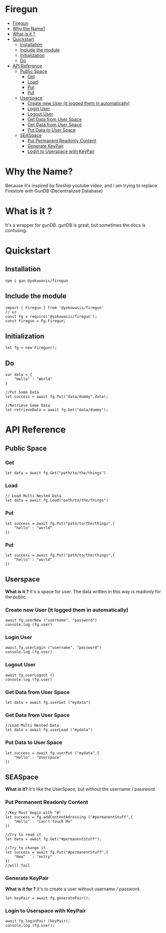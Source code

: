 # Firegun
- [Firegun](#firegun)
- [Why the Name?](#why-the-name)
- [What is it ?](#what-is-it-)
- [Quickstart](#quickstart)
  - [Installation](#installation)
  - [Include the module](#include-the-module)
  - [Initialization](#initialization)
  - [Do](#do)
- [API Reference](#api-reference)
  - [Public Space](#public-space)
    - [Get](#get)
    - [Load](#load)
    - [Put](#put)
    - [Put](#put-1)
  - [Userspace](#userspace)
    - [Create new User (it logged them in automatically)](#create-new-user-it-logged-them-in-automatically)
    - [Login User](#login-user)
    - [Logout User](#logout-user)
    - [Get Data from User Space](#get-data-from-user-space)
    - [Get Data from User Space](#get-data-from-user-space-1)
    - [Put Data to User Space](#put-data-to-user-space)
  - [SEASpace](#seaspace)
    - [Put Permanent Readonly Content](#put-permanent-readonly-content)
    - [Generate KeyPair](#generate-keypair)
    - [Login to Userspace with KeyPair](#login-to-userspace-with-keypair)
# Why the Name?
Because it's inspired by fireship youtube video, and I am trying to replace Firestore with GunDB (Decentralized Database)

# What is it ?
It's a wrapper for gunDB. gunDB is great, but sometimes the docs is confusing.

# Quickstart
## Installation
```
npm i gun @yokowasis/firegun
```

## Include the module
```
import { Firegun } from '@yokowasis/firegun'
// or
const Fg = require('@yokowasis/firegun');
const Firegun = Fg.Firegun;
```
## Initialization
```
let fg = new Firegun();
```
## Do
```
var data = {
    "Hello" : "World"
}

//Put Some Data
let success = await fg.Put("data/dummy",data);

//Retrieve Some Data
let retrieveData = await fg.Get("data/dummy");
```
# API Reference
## Public Space
### Get
```
let data = await fg.Get("path/to/the/things")
```
### Load
```
// Load Multi Nested Data
let data = await fg.Load("path/to/the/things")
```
### Put
```
let success = await fg.Put("path/to/the/things",{
    "hello" : "world"
})
```
### Put
```
let success = await fg.Put("path/to/the/things",{
    "hello" : "world"
})
```
## Userspace
**What is it ?**
It's a space for user. The data written in this way is readonly for the public.
### Create new User (it logged them in automatically)
```
await fg.userNew ("username", "password")
console.log (fg.user)
```
### Login User
```
await fg.userLogin ("username", "password")
console.log (fg.user)
```
### Logout User
```
await fg.userLogout ()
console.log (fg.user)
```
### Get Data from User Space
```
let data = await fg.userGet ("mydata")
```
### Get Data from User Space
```
//Load Multi Nested Data
let data = await fg.userLoad ("mydata")
```
### Put Data to User Space
```
let success = await fg.userPut ("mydata",{
    "Hello" : "Userspace"
})
```
## SEASpace
**What is it?** It's like the UserSpace, but without the username / password

### Put Permanent Readonly Content 
```
//Key Must begin with "#"
let success = fg.addContentAdressing ("#permanentStuff",{
    "Hello" : "Can't Touch Me"
})

//Try to read it
let data = await fg.Get("#permanentStuff");

//Try to change it
let success = await fg.Put("#permanentStuff",{
    "New"   : "entry"
})
//will fail
```
### Generate KeyPair
**What is it for ?** it's to create a user without username / password.
```
let keyPair = await fg.generatePair();
```
### Login to Userspace with KeyPair
```
await fg.loginPair (keyPair);
console.log (fg.user);
```
